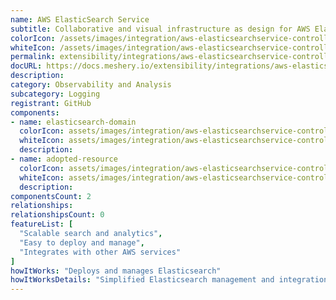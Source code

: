 ```yaml
---
name: AWS ElasticSearch Service
subtitle: Collaborative and visual infrastructure as design for AWS ElasticSearch Service
colorIcon: /assets/images/integration/aws-elasticsearchservice-controller/icons/color/aws-elasticsearchservice-controller-color.svg
whiteIcon: /assets/images/integration/aws-elasticsearchservice-controller/icons/white/aws-elasticsearchservice-controller-white.svg
permalink: extensibility/integrations/aws-elasticsearchservice-controller
docURL: https://docs.meshery.io/extensibility/integrations/aws-elasticsearchservice-controller
description: 
category: Observability and Analysis
subcategory: Logging
registrant: GitHub
components: 
- name: elasticsearch-domain
  colorIcon: assets/images/integration/aws-elasticsearchservice-controller/components/elasticsearch-domain/icons/color/elasticsearch-domain-color.svg
  whiteIcon: assets/images/integration/aws-elasticsearchservice-controller/components/elasticsearch-domain/icons/white/elasticsearch-domain-white.svg
  description: 
- name: adopted-resource
  colorIcon: assets/images/integration/aws-elasticsearchservice-controller/components/adopted-resource/icons/color/adopted-resource-color.svg
  whiteIcon: assets/images/integration/aws-elasticsearchservice-controller/components/adopted-resource/icons/white/adopted-resource-white.svg
  description: 
componentsCount: 2
relationships: 
relationshipsCount: 0
featureList: [
  "Scalable search and analytics",
  "Easy to deploy and manage",
  "Integrates with other AWS services"
]
howItWorks: "Deploys and manages Elasticsearch"
howItWorksDetails: "Simplified Elasticsearch management and integration with AWS"
---
```

